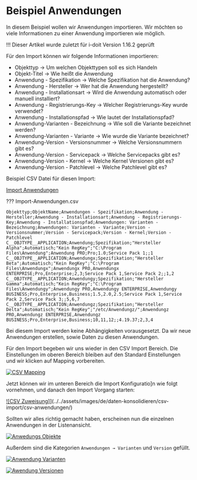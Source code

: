 # Beispiel Anwendungen

In diesem Beispiel wollen wir Anwendungen importieren. Wir möchten so viele Informationen zu einer Anwendung importieren wie möglich.

!!! Dieser Artikel wurde zuletzt für i-doit Version 1.16.2 geprüft

Für den Import können wir folgende Informationen importieren:

*   Objekttyp → Um welchen Objekttypen soll es sich Handeln
*   Objekt-Titel → Wie heißt die Anwendung
*   Anwendung - Spezifikation → Welche Spezifikation hat die Anwendung?
*   Anwendung - Hersteller → Wer hat die Anwendung hergestellt?
*   Anwendung - Installationsart → Wird die Anwendung automatisch oder manuell installiert?
*   Anwendung - Registrierungs-Key → Welcher Registrierungs-Key wurde verwendet?
*   Anwendung - Installationspfad → Wie lautet der Installationspfad?
*   Anwendung-Varianten - Bezeichnung → Wie soll die Variante bezeichnet werden?
*   Anwendung-Varianten - Variante → Wie wurde die Variante bezeichnet?
*   Anwendung-Version - Versionsnummer → Welche Versionsnummern gibt es?
*   Anwendung-Version - Servicepack → Welche Servicepacks gibt es?
*   Anwendung-Version - Kernel → Welche Kernel Versionen gibt es?
*   Anwendung-Version - Patchlevel → Welche Patchlevel gibt es?

Beispiel CSV Datei für diesen Import:

[Import Anwendungen](../../assets/images/de/daten-konsolidieren/csv-import/csv-anwendungen/Import-Anwendungen.csv)

??? Import-Anwendungen.csv

    Objekttyp;ObjektName;Anwendungen - Spezifikation;Anwendung - Hersteller;Anwendung - Installationsart;Anwendung - Registrierungs-Key;Anwendung - Installationspfad;Anwendungen: Varianten - Bezeichnung;Anwendungen: Varianten - Variante;Version - Versionsnummer;Version - Servicepack;Version - Kernel;Version - Patchlevel
    C__OBJTYPE__APPLICATION;Anwendung;Spezifikation;"Hersteller Alpha";Automatisch;"Kein RegKey";"C:\Program Files\Anwendung";Anwendung PRO;Pro;1.0;Service Pack 1;;1
    C__OBJTYPE__APPLICATION;Anwendungx;Spezifikation;"Hersteller Beta";Automatisch;"Kein RegKey";"C:\Program Files\Anwendungx";Anwendungx PRO,Anwendungx ENTERPRISE;Pro,Enterprise;2,3;Service Pack 1,Service Pack 2;;1,2
    C__OBJTYPE__APPLICATION;Anwendungy;Spezifikation;"Hersteller Gamma";Automatisch;"Kein RegKey";"C:\Program Files\Anwendungy";Anwendungy PRO,Anwendungy ENTERPRISE,Anwendungy BUSINESS;Pro,Enterprise,Business;1.5,2.0,2.5;Service Pack 1,Service Pack 2,Service Pack 3;;5,6,7
    C__OBJTYPE__APPLICATION;Anwendungz;Spezifikation;"Hersteller Delta";Automatisch;"Kein RegKey";"/etc/Anwendungz/";Anwendungz PRO,Anwendungz ENTERPRISE,Anwendungz BUSINESS;Pro,Enterprise,Business;10,11,12;;4.19.37;2,3,4

Bei diesem Import werden keine Abhängigkeiten vorausgesetzt. Da wir neue Anwendungen erstellen, sowie Daten zu diesen Anwendungen.

Für den Import begeben wir uns wieder in den CSV Import Bereich. Die Einstellungen im oberen Bereich bleiben auf den Standard Einstellungen und wir klicken auf Mapping vorbereiten.

[![CSV Mapping](../../assets/images/de/daten-konsolidieren/csv-import/csv-anwendungen/1-csva.png)](../../assets/images/de/daten-konsolidieren/csv-import/csv-anwendungen/)

Jetzt können wir im unteren Bereich die Import Konfiguratio]n wie folgt vornehmen, und danach den Import Vorgang starten:

[![CSV Zuweisung]](../../assets/images/de/daten-konsolidieren/csv-import/csv-anwendungen/)](../../assets/images/de/daten-konsolidieren/csv-import/csv-anwendungen/)

Sollten wir alles richtig gemacht haben, erscheinen nun die einzelnen Anwendungen in der Listenansicht.

[![Anwedungs Objekte](../../assets/images/de/daten-konsolidieren/csv-import/csv-anwendungen/)](../../assets/images/de/daten-konsolidieren/csv-import/csv-anwendungen/)

Außerdem sind die Kategorien `Anwendungen → Varianten` und `Version` gefüllt.

[![Anwendung Varianten](../../assets/images/de/daten-konsolidieren/csv-import/csv-anwendungen/)](../../assets/images/de/daten-konsolidieren/csv-import/csv-anwendungen/)

[![Awendung Versionen](../../assets/images/de/daten-konsolidieren/csv-import/csv-anwendungen/)](../../assets/images/de/daten-konsolidieren/csv-import/csv-anwendungen/)